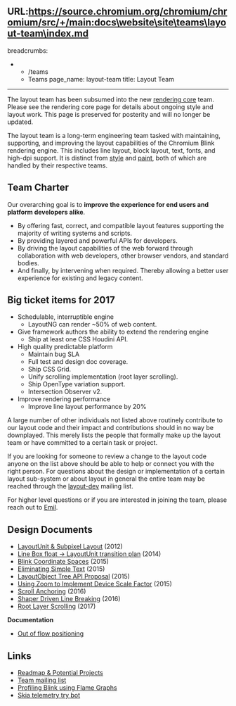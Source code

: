 URL:https://source.chromium.org/chromium/chromium/src/+/main:docs\website\site\teams\layout-team\index.md
---
breadcrumbs:
- - /teams
  - Teams
page_name: layout-team
title: Layout Team
---

The layout team has been subsumed into the new [rendering
core](/teams/rendering) team. Please see the rendering core page
for details about ongoing style and layout work.
This page is preserved for posterity and will no longer be updated.

The layout team is a long-term engineering team tasked with maintaining,
supporting, and improving the layout capabilities of the Chromium Blink
rendering engine. This includes line layout, block layout, text, fonts, and
high-dpi support. It is distinct from [style](/teams/style-team) and
[paint](/teams/paint-team), both of which are handled by their respective teams.

## Team Charter

Our overarching goal is to **improve the experience for end users and platform
developers alike**.

*   By offering fast, correct, and compatible layout features supporting
            the majority of writing systems and scripts.
*   By providing layered and powerful APIs for developers.
*   By driving the layout capabilities of the web forward through
            collaboration with web developers, other browser vendors, and
            standard bodies.
*   And finally, by intervening when required. Thereby allowing a better
            user experience for existing and legacy content.

## Big ticket items for 2017

*   Schedulable, interruptible engine
    *   LayoutNG can render ~50% of web content.
*   Give framework authors the ability to extend the rendering engine
    *   Ship at least one CSS Houdini API.
*   High quality predictable platform
    *   Maintain bug SLA
    *   Full test and design doc coverage.
    *   Ship CSS Grid.
    *   Unify scrolling implementation (root layer scrolling).
    *   Ship OpenType variation support.
    *   Intersection Observer v2.
*   Improve rendering performance
    *   Improve line layout performance by 20%

A large number of other individuals not listed above routinely contribute to our
layout code and their impact and contributions should in no way be downplayed.
This merely lists the people that formally make up the layout team or have
committed to a certain task or project.

If you are looking for someone to review a change to the layout code anyone on
the list above should be able to help or connect you with the right person. For
questions about the design or implementation of a certain layout sub-system or
about layout in general the entire team may be reached through the
[layout-dev](mailto:layout-dev@chromium.org) mailing list.

For higher level questions or if you are interested in joining the team, please
reach out to [Emil](mailto:eae@chromium.org).

## Design Documents

*   [LayoutUnit & Subpixel
            Layout](https://trac.webkit.org/wiki/LayoutUnit) (2012)
*   [Line Box float -&gt; LayoutUnit transition
            plan](https://docs.google.com/a/chromium.org/document/d/1fro9Drq78rYBwr6K9CPK-y0TDSVxlBuXl6A54XnKAyE/edit)
            (2014)
*   [Blink Coordinate
            Spaces](/developers/design-documents/blink-coordinate-spaces) (2015)
*   [Eliminating Simple
            Text](/teams/layout-team/eliminating-simple-text) (2015)
*   [LayoutObject Tree API
            Proposal](https://docs.google.com/document/d/1qc5Ni-TfCyvTi6DWBQQ_S_MWJlViJ-ikMEr1FSL0hRc/edit)
            (2015)
*   [Using Zoom to Implement Device Scale
            Factor](https://docs.google.com/document/d/1CZSCPzOYujdUMyChocwzOBPKxYAoTsEoezMye30Hdcs/)
            (2015)
*   [Scroll Anchoring](http:////bit.ly/scroll-anchoring) (2016)
*   [Shaper Driven Line
            Breaking](https://docs.google.com/document/d/1eMTBKTnWEMDu00uS2p8Xj-l9Pk7Kf0q5y3FbcCrWYjU/edit?usp=sharing)
            (2016)
*   [Root Layer
            Scrolling](https://docs.google.com/document/d/137p-8FcnRh3C3KXi_x4-fK-SOgj5qOMgarjsqQOn5QQ/)
            (2017)

**Documentation**

*   [Out of flow
            positioning](https://docs.google.com/document/d/1Qbgfx7vh2CTxa8CsYVS25tQWtkGdrN-D6TzPmYGZNtc/edit#heading=h.ndf3qdi6efu4)

## Links

*   [Readmap & Potential
            Projects](/teams/layout-team/potential-projects)
*   [Team mailing
            list](https://groups.google.com/a/chromium.org/forum/#!forum/layout-dev)
*   [Profiling Blink using Flame
            Graphs](/developers/profiling-flame-graphs)
*   [Skia telemetry try
            bot](http://skia-tree-status.appspot.com/skia-telemetry/chromium_try)
